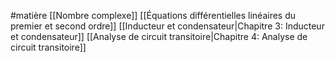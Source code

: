 #matière
[[Nombre complexe]]
[[Équations différentielles linéaires du premier et second ordre]]
[[Inducteur et condensateur|Chapitre 3: Inducteur et condensateur]]
[[Analyse de circuit transitoire|Chapitre 4: Analyse de circuit transitoire]]



